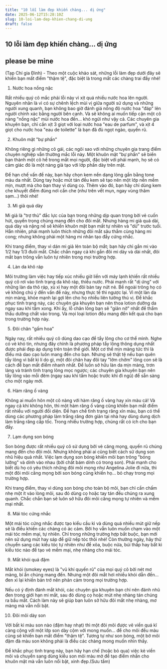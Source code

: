 ```yaml
---
title: "10 lỗi làm đẹp khiến chàng... dị ứng"
date: 2025-06-12T15:28:10Z
slug: 10-loi-lam-dep-khien-chang-di-ung
draft: false
---
```


## 10 lỗi làm đẹp khiến chàng... dị ứng

## please be mine

(Tạp Chí gia Đình) - Theo một cuộc khảo sát, những lỗi làm đẹp dưới đây sẽ khiến bạn mất điểm "thậm tệ", đặc biệt là trong mắt các chàng trai đấy nhé!
1. Nước hoa nồng nặc



Rất nhiều quý cô mắc phải lỗi này vì xịt quá nhiều nước hoa lên người. Nguyên nhân là vì có sự chênh lệch mùi vị giữa người sử dụng và những người xung quanh, bạn không bao giờ đánh giá nồng độ nước hoa "đáp" lên người chính xác bằng người bên cạnh. Và sẽ không ai muốn tiếp cận một cô nàng "nồng nặc" mùi nước hoa đến... khó ngửi như vậy cả. Các chuyên gia khuyên bạn, chỉ cần xịt 3 giọt với loại nước hoa "eau de parfum", và xịt 4 giọt cho nước hoa "eau de toilette" là bạn đã đủ ngọt ngào, quyến rũ.
 
2. Khuôn mặt "bự phấn" 

Không riêng gì những cô gái, các ngôi sao với những chuyên gia trang điểm chuyên nghiệp vẫn thường mắc lỗi này. Một khuôn mặt "bự phấn" sẽ biến bạn thành một cô hề trong mắt mọi người, đặc biệt với phái mạnh, họ sẽ có cảm giác đó là một nàng giả tạo với lớp phấn dày trên mặt. 
 
 


Để hạn chế vấn đề này, bạn hãy chọn kem nền dạng lỏng gần bằng tone màu da nhất. Dùng tay hoặc mút tán đều kem sẽ tạo nên một lớp nền mềm mịn, mượt mà cho bạn thay vì dùng cọ. Thêm vào đó, bạn hãy chỉ dùng kem che khuyết điểm đúng nơi cần che (như trên vết mụn, ngay vùng thâm sạm...) thôi nhé! 

3. Mi giả quá dày
 


 
Mi giả là "trợ thủ" đắc lực của bạn trong những dịp quan trọng bởi vẻ cuốn hút, quyến trọng chúng mang đến cho đôi mắt. Nhưng hàng mi giả quá dài, quá dày và nặng nề sẽ khiến khuôn mặt bạn mất tự nhiên và "dừ" trước tuổi. Hẳn nhiên, phái mạnh luôn thích những đôi mắt sâu thẳm cùng hàng mi cong; nhưng không phải một hàng mi nhân tạo đầy cứng nhắc.
 
Khi trang điểm, thay vì dán mi giả lên toàn bộ mắt; bạn hãy chỉ gắn mi vào 1/2 hay 1/3 đuôi mắt. Chắc chắn ngay cả khi gắn đôi mi dày và dài nhất, đôi mắt bạn trông vẫn luôn tự nhiên trong mọi trường hợp. 

4. Làn da khô ráp
 


 
Môi trường làm việc hay tiếp xúc nhiều giờ liền với máy lạnh khiến rất nhiều quý cô rơi vào tình trạng da khô ráp, thiếu nước. Phái mạnh rất "dị ứng" với những làn da thô ráp, xù xì hay một đôi bàn tay nứt nẻ. Bề ngoài trông họ có vẻ không chú ý đến vấn đề này, nhưng thực tế thì ngược lại. Vì một làn da mịn màng, khỏe mạnh lại gợi lên cho họ nhiều liên tưởng thú vị.
Để khắc phục tình trạng này, các chuyên gia khuyên bạn nên thoa lotion dưỡng da ngay sau khi tắm xong. Khi ấy, lỗ chân lông bạn sẽ "giãn nở" nhất để thẩm thấu dưỡng chất vào trong. Và mọi loại lotion đều mang đến kết quả cho bạn trong trường hợp này. 

5. Đôi chân "gấm hoa"
 



 
Ngày nay, rất nhiều quý cô dùng dao cạo để tẩy lông cho cơ thể mình. Nghe có vẻ khó tin, nhưng đây chính là phương pháp tẩy lông thông dụng nhất được phái đẹp áp dụng trên toàn thế giới. Một cơ thể mịn màng tức thì là điều mà dao cạo luôn mang đến cho bạn. Nhưng sẽ thật tệ nếu bạn quên tẩy lông vì bất kì lí do gì, một đôi chân hay đôi tay "lởm chởm" lông con sẽ là cách để bạn mất điểm nhanh nhất.
Để luôn sở hữu làn da mịn màng, trơn láng và tránh tình trạng lông mọc ngược; các chuyên gia khuyên bạn nên tẩy lông vào mỗi đêm (ngay sau khi tắm hoặc trước khi đi ngủ) để sẵn sàng cho một ngày mới. 

6. Hàm răng ố vàng
 



Không ai muốn hôn một cô nàng với hàm răng ố vàng hay xỉn màu cả! Và ngay cả khi không hôn, thì một hàm răng ố vàng cũng khiến bạn mất điểm rất nhiều với người đối diện. Để hạn chế tình trạng răng xỉn màu, bạn có thể dùng các phương pháp  làm trắng răng đơn giản tại nhà hay dùng dung dịch làm trắng răng cấp tốc. Trong nhiều trường hợp, chúng rất có ích cho bạn đấy. 

7. Lạm dụng son bóng
 
 
 
Son bóng được rất nhiều quý cô sử dụng bởi vẻ căng mọng, quyến rũ chúng mang đến cho đôi môi. Nhưng không phải ai cũng biết cách sử dụng son nhũ hiệu quả nhất. Việc lạm dụng son bóng khiến môi bạn trông "bóng lưỡng" và dính vào nhau (bởi chất bám dính có trong son). Phái mạnh cho biết dù họ có yêu thích những đôi môi mọng như Angelina Jolie đi nữa, thì một đôi môi căng mọng bởi son bóng cũng khiến họ... bỏ chạy trong mọi trường hợp.
 


Khi trang điểm, thay vì dùng son bóng cho toàn bộ môi, bạn chỉ cần chấm nhẹ một ít vào lòng môi, sau đó dùng cọ hoặc tay tán đều chúng ra xung quanh. Chắc chắn bạn sẽ luôn sở hữu đôi môi căng mọng tự nhiên và mềm mại nhất. 

8. Mái tóc cứng nhắc
 


 
Một mái tóc cứng nhắc được tạo kiểu cầu kì và dùng quá nhiều mút giữ nếp sẽ là điều khiến các chàng có ác cảm. Bởi họ vẫn luôn muốn chạm vào một mái tóc mềm mại, tự nhiên.
Chỉ trong những trường hợp bắt buộc, bạn mới nên sử dụng mút hay sáp để giữ nếp tóc thôi nhé! Còn thường ngày, hãy thử chuyển sang các kiểu tóc tự nhiên như để xõa, buộc nửa, búi thấp hay bất kì kiểu tóc nào để tạo vẻ mềm mại, nhẹ nhàng cho mái tóc. 

9. Mắt khói quá đậm
 


Mắt khói (smokey eyes) là "vũ khí quyến rũ" của mọi quý cô bởi nét mơ màng, bí ẩn chúng mang đến. Nhưng một đôi mắt hơi nhiều khói dẫn đến... đen xì lại khiến bản trở nên phản cảm trong mọi trường hợp. 

Nếu có ý định đánh mắt khói, các chuyên gia khuyên bạn chỉ nên đánh nhũ đen trong giới hạn mi mắt, sau đó dùng cọ hoặc mút nhẹ nhàng tán chúng ra bầu mắt. Cách làm này sẽ giúp bạn luôn sở hữu đôi mắt nhẹ nhàng, mơ màng mà vẫn nổi bật. 

10. Đôi môi dày son



Với bất kì màu son nào (đậm hay nhạt) thì một đôi môi được vẽ viền quá kĩ càng cộng với một lớp son dày cộm với mong muốn... để cho môi đều màu cũng sẽ khiến bạn mất điểm "thậm tệ". Tương tự như son bóng, một bờ môi đậm đà màu son không phải là điều các chàng mong muốn nhìn thấy.
 
Để khắc phục tình trạng này, bạn hãy hạn chế (hoặc bỏ qua) việc kẻ viền môi và chuyển sang dùng kiểu son môi màu mờ để tạo điểm nhấn cho khuôn mặt mà vẫn luôn nổi bật, xinh đẹp.(Sưu tầm)
